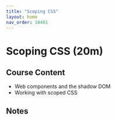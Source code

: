 ```yaml
---
title: "Scoping CSS"
layout: home
nav_order: 10401
---
```


# Scoping CSS (20m)

## Course Content

- Web components and the shadow DOM
- Working with scoped CSS

## Notes
